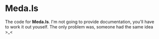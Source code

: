 Meda.ls
=======
The code for **Meda.ls**. I'm not going to provide documentation, you'll have to work it out youself. The only problem was, someone had the same idea >_<
